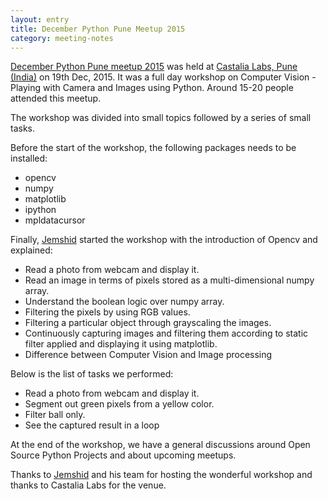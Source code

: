 ```yaml
---
layout: entry
title: December Python Pune Meetup 2015
category: meeting-notes
---
```


[December Python Pune meetup 2015](http://www.meetup.com/PythonPune/events/227265006/) was held at [Castalia Labs, Pune (India)](http://castalialabs.com/) on 19th Dec, 2015.
It was a full day workshop on Computer Vision - Playing with Camera and Images using Python.
Around 15-20 people attended this meetup.

The workshop was divided into small topics followed by a series of small tasks.

Before the start of the workshop, the following packages needs to be installed:

* opencv
* numpy
* matplotlib
* ipython
* mpldatacursor

Finally, [Jemshid](https://twitter.com/KakeJemshid) started the workshop with the introduction of Opencv and explained:

* Read a photo from webcam and display it.
* Read an image in terms of pixels stored as a multi-dimensional numpy array.
* Understand the boolean logic over numpy array.
* Filtering the pixels by using RGB values.
* Filtering a particular object through grayscaling the images.
* Continuously capturing images and filtering them according to static filter applied and displaying it using matplotlib.
* Difference between Computer Vision and Image processing

Below is the list of tasks we performed:

* Read a photo from webcam and display it.
* Segment out green pixels from a yellow color.
* Filter ball only.
* See the captured result in a loop

At the end of the workshop, we have a general discussions around Open Source Python Projects and about upcoming meetups.

Thanks to [Jemshid](https://twitter.com/KakeJemshid) and his team for hosting the wonderful workshop and thanks to Castalia Labs for the venue.

